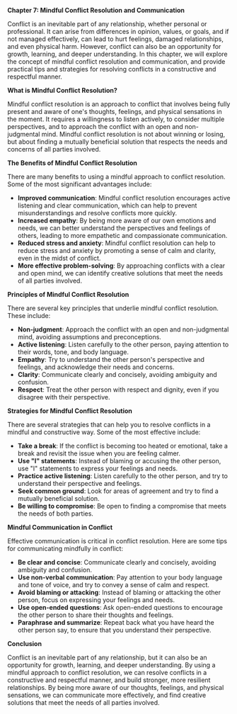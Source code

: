 <p><strong>Chapter 7: Mindful Conflict Resolution and Communication</strong></p>

<p>Conflict is an inevitable part of any relationship, whether personal or professional. It can arise from differences in opinion, values, or goals, and if not managed effectively, can lead to hurt feelings, damaged relationships, and even physical harm. However, conflict can also be an opportunity for growth, learning, and deeper understanding. In this chapter, we will explore the concept of mindful conflict resolution and communication, and provide practical tips and strategies for resolving conflicts in a constructive and respectful manner.</p>

<p><strong>What is Mindful Conflict Resolution?</strong></p>

<p>Mindful conflict resolution is an approach to conflict that involves being fully present and aware of one's thoughts, feelings, and physical sensations in the moment. It requires a willingness to listen actively, to consider multiple perspectives, and to approach the conflict with an open and non-judgmental mind. Mindful conflict resolution is not about winning or losing, but about finding a mutually beneficial solution that respects the needs and concerns of all parties involved.</p>

<p><strong>The Benefits of Mindful Conflict Resolution</strong></p>

<p>There are many benefits to using a mindful approach to conflict resolution. Some of the most significant advantages include:</p>

<ul>
<li><strong>Improved communication</strong>: Mindful conflict resolution encourages active listening and clear communication, which can help to prevent misunderstandings and resolve conflicts more quickly.</li>
<li><strong>Increased empathy</strong>: By being more aware of our own emotions and needs, we can better understand the perspectives and feelings of others, leading to more empathetic and compassionate communication.</li>
<li><strong>Reduced stress and anxiety</strong>: Mindful conflict resolution can help to reduce stress and anxiety by promoting a sense of calm and clarity, even in the midst of conflict.</li>
<li><strong>More effective problem-solving</strong>: By approaching conflicts with a clear and open mind, we can identify creative solutions that meet the needs of all parties involved.</li>
</ul>

<p><strong>Principles of Mindful Conflict Resolution</strong></p>

<p>There are several key principles that underlie mindful conflict resolution. These include:</p>

<ul>
<li><strong>Non-judgment</strong>: Approach the conflict with an open and non-judgmental mind, avoiding assumptions and preconceptions.</li>
<li><strong>Active listening</strong>: Listen carefully to the other person, paying attention to their words, tone, and body language.</li>
<li><strong>Empathy</strong>: Try to understand the other person's perspective and feelings, and acknowledge their needs and concerns.</li>
<li><strong>Clarity</strong>: Communicate clearly and concisely, avoiding ambiguity and confusion.</li>
<li><strong>Respect</strong>: Treat the other person with respect and dignity, even if you disagree with their perspective.</li>
</ul>

<p><strong>Strategies for Mindful Conflict Resolution</strong></p>

<p>There are several strategies that can help you to resolve conflicts in a mindful and constructive way. Some of the most effective include:</p>

<ul>
<li><strong>Take a break</strong>: If the conflict is becoming too heated or emotional, take a break and revisit the issue when you are feeling calmer.</li>
<li><strong>Use "I" statements</strong>: Instead of blaming or accusing the other person, use "I" statements to express your feelings and needs.</li>
<li><strong>Practice active listening</strong>: Listen carefully to the other person, and try to understand their perspective and feelings.</li>
<li><strong>Seek common ground</strong>: Look for areas of agreement and try to find a mutually beneficial solution.</li>
<li><strong>Be willing to compromise</strong>: Be open to finding a compromise that meets the needs of both parties.</li>
</ul>

<p><strong>Mindful Communication in Conflict</strong></p>

<p>Effective communication is critical in conflict resolution. Here are some tips for communicating mindfully in conflict:</p>

<ul>
<li><strong>Be clear and concise</strong>: Communicate clearly and concisely, avoiding ambiguity and confusion.</li>
<li><strong>Use non-verbal communication</strong>: Pay attention to your body language and tone of voice, and try to convey a sense of calm and respect.</li>
<li><strong>Avoid blaming or attacking</strong>: Instead of blaming or attacking the other person, focus on expressing your feelings and needs.</li>
<li><strong>Use open-ended questions</strong>: Ask open-ended questions to encourage the other person to share their thoughts and feelings.</li>
<li><strong>Paraphrase and summarize</strong>: Repeat back what you have heard the other person say, to ensure that you understand their perspective.</li>
</ul>

<p><strong>Conclusion</strong></p>

<p>Conflict is an inevitable part of any relationship, but it can also be an opportunity for growth, learning, and deeper understanding. By using a mindful approach to conflict resolution, we can resolve conflicts in a constructive and respectful manner, and build stronger, more resilient relationships. By being more aware of our thoughts, feelings, and physical sensations, we can communicate more effectively, and find creative solutions that meet the needs of all parties involved.</p>
